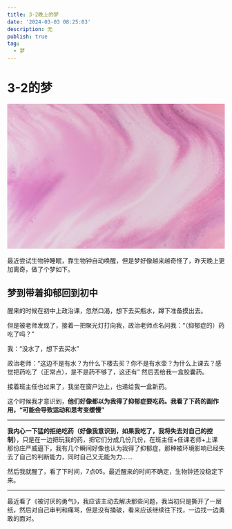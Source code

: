 ```yaml
---
title: 3-2晚上的梦
date: '2024-03-03 08:25:03'
description: 无
publish: true
tag:
  - 梦
---
```

# 3-2的梦
![](../../images/12cde7b6aa9d5970412e10db3f57559f.jpeg)



最近尝试生物钟睡眠，靠生物钟自动唤醒，但是梦好像越来越奇怪了，昨天晚上更加离奇，做了个梦如下。

## 梦到带着抑郁回到初中
醒来的时候在初中上政治课，忽然口渴，想下去买瓶水，蹲下准备摸出去。



但是被老师发现了，接着一把聚光灯打向我，政治老师点名问我：“（抑郁症的）药吃了吗？”



我：“没水了，想下去买水”



政治老师：“这边不是有水？为什么下楼去买？你不是有水壶？为什么上课去？感觉把药吃了（正常点），是不是药不够了，这还有” 然后丢给我一盒胶囊药。



接着班主任也过来了，我坐在窗户边上，也递给我一盒新药。



这个时候我才意识到，**他们好像都以为我得了抑郁症要吃药。**我看了下药的副作用，**“可能会导致运动和思考变缓慢”**

****

**我内心一下猛的拒绝吃药（好像我意识到，如果我吃了，我将失去对自己的控制）**，只是在一边把玩我的药，把它们分成几份几份，在班主任+任课老师+上课 那份庄严威逼下，我有几个瞬间好像也认为我得了抑郁症，那种被环境影响已经失去了自己的判断能力，同时自己又无能为力......



然后我就醒了，看了下时间，7点05。最近醒来的时间不确定，生物钟还没稳定下来。

---

最近看了《被讨厌的勇气》，我应该主动去解决那些问题，我当初只是撕开了一层纸，然后对自己审判和痛骂，但是没有捅破，看来应该继续往下找，一边找一边勇敢的面对。





